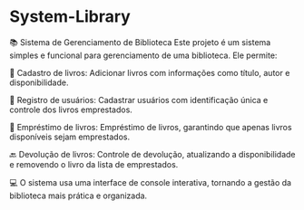 # System-Library
📚 Sistema de Gerenciamento de Biblioteca
Este projeto é um sistema simples e funcional para gerenciamento de uma biblioteca. Ele permite:

📖 Cadastro de livros: Adicionar livros com informações como título, autor e disponibilidade.

👤 Registro de usuários: Cadastrar usuários com identificação única e controle dos livros emprestados.

🔄 Empréstimo de livros: Empréstimo de livros, garantindo que apenas livros disponíveis sejam emprestados.

🔙 Devolução de livros: Controle de devolução, atualizando a disponibilidade e removendo o livro da lista de emprestados.

💻 O sistema usa uma interface de console interativa, tornando a gestão da biblioteca mais prática e organizada.
